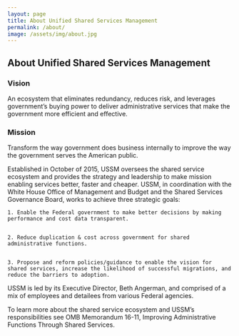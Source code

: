 ```yaml
---
layout: page
title: About Unified Shared Services Management
permalink: /about/
image: /assets/img/about.jpg
---
```


## About Unified Shared Services Management

### Vision
An ecosystem that eliminates redundancy, reduces risk, and leverages government’s buying power to deliver administrative services that make the government more efficient and effective.

### Mission
Transform the way government does business internally to improve the way the government serves the American public.

Established in October of 2015, USSM oversees the shared service ecosystem and provides the strategy and leadership to make mission enabling services better, faster and cheaper. USSM, in coordination with the White House Office of Management and Budget and the Shared Services Governance Board, works to achieve three strategic goals:

    1. Enable the Federal government to make better decisions by making performance and cost data transparent.
 

    2. Reduce duplication & cost across government for shared administrative functions.
 

    3. Propose and reform policies/guidance to enable the vision for shared services, increase the likelihood of successful migrations, and reduce the barriers to adoption.
    
USSM is led by its Executive Director, Beth Angerman, and comprised of a mix of employees and detailees from various Federal agencies.

To learn more about the shared service ecosystem and USSM’s responsibilities see OMB Memorandum 16-11, Improving Administrative Functions Through Shared Services.
